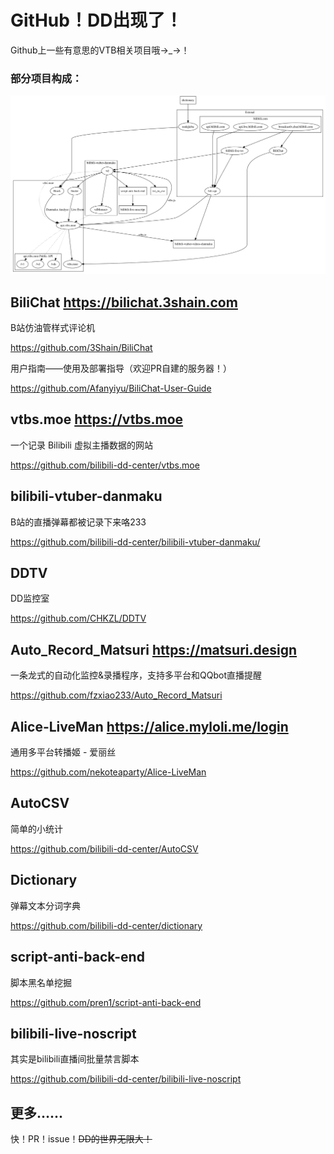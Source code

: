 # GitHub！DD出现了！

Github上一些有意思的VTB相关项目哦→\_→！

### 部分项目构成：

![dependency](dependency.svg)

## BiliChat <https://bilichat.3shain.com>

B站仿油管样式评论机

<https://github.com/3Shain/BiliChat>

用户指南——使用及部署指导（欢迎PR自建的服务器！）

<https://github.com/Afanyiyu/BiliChat-User-Guide>

## vtbs.moe <https://vtbs.moe>

一个记录 Bilibili 虚拟主播数据的网站

<https://github.com/bilibili-dd-center/vtbs.moe>

## bilibili-vtuber-danmaku

B站的直播弹幕都被记录下来咯233

<https://github.com/bilibili-dd-center/bilibili-vtuber-danmaku/>

## DDTV

DD监控室

<https://github.com/CHKZL/DDTV>

## Auto_Record_Matsuri <https://matsuri.design>

一条龙式的自动化监控&录播程序，支持多平台和QQbot直播提醒

<https://github.com/fzxiao233/Auto_Record_Matsuri>

## Alice-LiveMan <https://alice.myloli.me/login>

通用多平台转播姬 - 爱丽丝

<https://github.com/nekoteaparty/Alice-LiveMan>

## AutoCSV

简单的小统计

<https://github.com/bilibili-dd-center/AutoCSV>

## Dictionary

弹幕文本分词字典

<https://github.com/bilibili-dd-center/dictionary>

## script-anti-back-end

脚本黑名单挖掘

<https://github.com/pren1/script-anti-back-end>

## bilibili-live-noscript

其实是bilibili直播间批量禁言脚本

<https://github.com/bilibili-dd-center/bilibili-live-noscript>

## 更多…...

快！PR！issue！~~DD的世界无限大！~~

